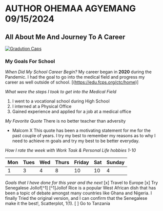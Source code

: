 # AUTHOR OHEMAA AGYEMANG 09/15/2024 

## All About Me And Journey To A Career
[![Gradution Caps](GraduationCap.png)](https://images.squarespace-cdn.com/content/v1/5fc463b9df132613bbd422a5/1607559213633-RU0GHLJ43QYEE3VKV5K6/Graduations+Now+Blog+Different+Types+of+High+School+Graduation+Hats.jpg?format=2500w)
### My Goals For School 

*When Did My School Career Begin?*
    My career began in **2020** during the Pandemic. I had the goal to go into the medical field and progress my career as well outside of school.
[(https://edu.fcps.org/ctc/home)]

*What were the steps I took to get into the Medical Field*
1. I went to a vocational school during High School
2. I interned at a Physical Office
3. Gained experience and applied for a job at a medical office

*My Favorite Quote*
There is no better teacher than adversity 
- Malcom X
      This quote has been a motivating statement for me for the past couple of years. I try my best to remember my reasons as to why I need to achieve m goals and try my best to be better everyday.

*How I rate the week with Work Task & Personal Life hobbies 1-10*

|Mon|Tues|Wed|Thurs|Friday|Sat|Sunday|
|---|----|---|-----|------|---|------|
| 1 | 3  | 4 | 8   |  10  | 10|   4  |

*Goals that I have done for this year and the next*
[x] Travel to Europe 
[x] Try Senegalese Jollof[^1]
[^1]Jollof Rice is a popular West African dish that has been a topic of debate amongst many countries like Ghana and Nigeria. I finally Tried the original version, and I can confirm that the Senegalese make it the best!, Scatterplot, 1(1).
[ ] Go to Tanzania

